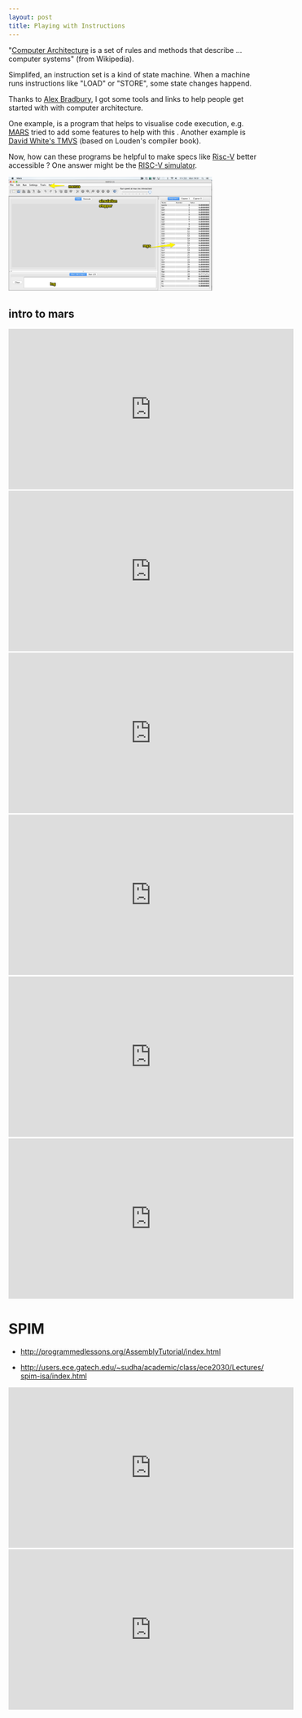 ```yaml
---
layout: post
title: Playing with Instructions
---
```

"[Computer Architecture](https://en.wikipedia.org/wiki/Computer_architecture) is a set of rules and methods that describe ... computer systems" (from Wikipedia). 

Simplifed, an instruction set is  a kind of state machine. When a machine runs instructions like "LOAD" or "STORE", some state changes happend. 

Thanks to [Alex Bradbury](https://twitter.com/asbradbury?lang=en), I got some tools and links to help people get started with with computer architecture. 

One example, is a program that helps to visualise code execution, e.g. [MARS](http://courses.missouristate.edu/KenVollmar/mars/) tried to add some features to help with this  . Another example is  [David White's TMVS](http://david-white.net/tmvs.html) (based on Louden's compiler book).

Now, how can these programs be helpful to make specs like [Risc-V](https://riscv.org/specifications/) better accessible ? One answer might be the [RISC-V simulator](https://github.com/s-macke/jor1k/blob/master/js/worker/riscv/safecpu.js).

<img style="width:400px" src="/media/images/workspace_mars_4.png" />

## intro to mars

<iframe width="560" height="315" src="https://www.youtube.com/embed/KAMkj6AUTpc" frameborder="0" allowfullscreen></iframe>


<iframe width="560" height="315" src="https://www.youtube.com/embed/kltCm-zChY8" frameborder="0" allowfullscreen></iframe>


<iframe width="560" height="315" src="https://www.youtube.com/embed/VTjjxUMax40" frameborder="0" allowfullscreen></iframe>

<iframe width="560" height="315" src="https://www.youtube.com/embed/ls4QpZD2Cow" frameborder="0" allowfullscreen></iframe>

<iframe width="560" height="315" src="https://www.youtube.com/embed/viNy34KRTDc" frameborder="0" allowfullscreen></iframe>

<iframe width="560" height="315" src="https://www.youtube.com/embed/tbQcQaBT27c" frameborder="0" allowfullscreen></iframe>

# SPIM

* http://programmedlessons.org/AssemblyTutorial/index.html

* http://users.ece.gatech.edu/~sudha/academic/class/ece2030/Lectures/spim-isa/index.html

<iframe width="560" height="315" src="https://www.youtube.com/embed/8dyibkAtaTM" frameborder="0" allowfullscreen></iframe>

<iframe width="560" height="315" src="https://www.youtube.com/embed/Z1G7e7p6aVI" frameborder="0" allowfullscreen></iframe>
